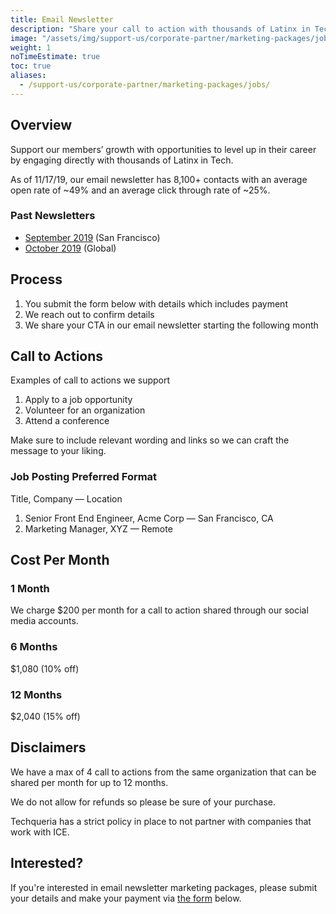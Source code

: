 ```yaml
---
title: Email Newsletter
description: "Share your call to action with thousands of Latinx in Tech."
image: "/assets/img/support-us/corporate-partner/marketing-packages/jobs.jpg"
weight: 1
noTimeEstimate: true
toc: true
aliases:
  - /support-us/corporate-partner/marketing-packages/jobs/
---
```


## Overview

Support our members’ growth with opportunities to level up in their career by engaging directly with thousands of Latinx in Tech.

As of 11/17/19, our email newsletter has 8,100+ contacts with an average open rate of ~49% and an average click through rate of ~25%.

### Past Newsletters

- [September 2019](http://techqueria-6002647.hs-sites.com/september-2019-updates-%EF%B8%8F) (San Francisco)
- [October 2019](https://preview.hs-sites.com/_hcms/preview/content/18737707527?portalId=6002647&_preview=true&cacheBust=0&preview_key=yNaFjYSr&from_buffer=false) (Global)

## Process

1. You submit the form below with details which includes payment
2. We reach out to confirm details
3. We share your CTA in our email newsletter starting the following month

## Call to Actions

Examples of call to actions we support

1. Apply to a job opportunity
2. Volunteer for an organization
3. Attend a conference

Make sure to include relevant wording and links so we can craft the message to your liking.

### Job Posting Preferred Format

Title, Company — Location

1. Senior Front End Engineer, Acme Corp — San Francisco, CA
2. Marketing Manager, XYZ — Remote

## Cost Per Month

### 1 Month

We charge $200 per month for a call to action shared through our social media accounts.

### 6 Months

$1,080 (10% off)

### 12 Months

$2,040 (15% off)

## Disclaimers

We have a max of 4 call to actions from the same organization that can be shared per month for up to 12 months.

We do not allow for refunds so please be sure of your purchase.

Techqueria has a strict policy in place to not partner with companies that work with ICE.

## Interested?

If you're interested in email newsletter marketing packages, please submit your details and make your payment via <a href="https://techqueria.typeform.com/to/GveLjJ" rel="noopener">the form</a> below.

<div class="typeform-widget" data-url="https://techqueria.typeform.com/to/GveLjJ" data-transparency="50" data-hide-headers=true data-hide-footer=true style="width: 100%; height: 500px;"></div>

<script> (function() { var qs,js,q,s,d=document, gi=d.getElementById, ce=d.createElement, gt=d.getElementsByTagName, id="typef_orm", b="https://embed.typeform.com/"; if(!gi.call(d,id)) { js=ce.call(d,"script"); js.id=id; js.src=b+"embed.js"; q=gt.call(d,"script")[0]; q.parentNode.insertBefore(js,q) } })() </script>